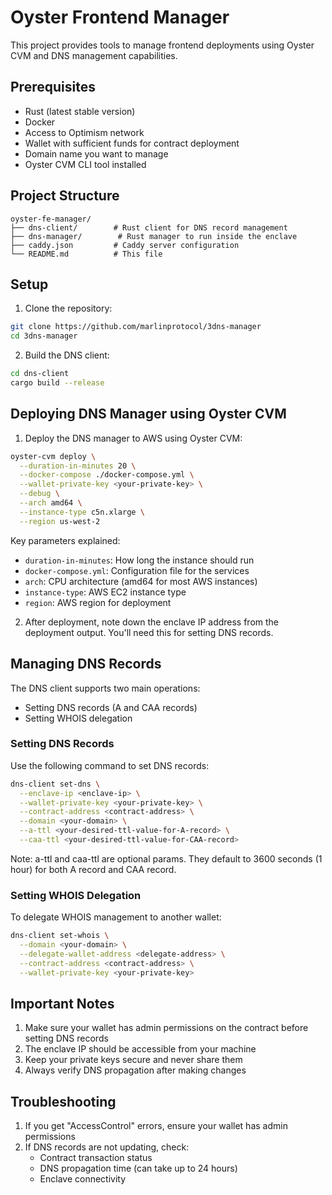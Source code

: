 # Oyster Frontend Manager

This project provides tools to manage frontend deployments using Oyster CVM and DNS management capabilities.

## Prerequisites

- Rust (latest stable version)
- Docker
- Access to Optimism network
- Wallet with sufficient funds for contract deployment
- Domain name you want to manage
- Oyster CVM CLI tool installed

## Project Structure

```
oyster-fe-manager/
├── dns-client/        # Rust client for DNS record management
├── dns-manager/        # Rust manager to run inside the enclave      
├── caddy.json         # Caddy server configuration
└── README.md          # This file
```

## Setup

1. Clone the repository:
```bash
git clone https://github.com/marlinprotocol/3dns-manager
cd 3dns-manager
```

2. Build the DNS client:
```bash
cd dns-client
cargo build --release
```

## Deploying DNS Manager using Oyster CVM

1. Deploy the DNS manager to AWS using Oyster CVM:
```bash
oyster-cvm deploy \
  --duration-in-minutes 20 \
  --docker-compose ./docker-compose.yml \
  --wallet-private-key <your-private-key> \
  --debug \
  --arch amd64 \
  --instance-type c5n.xlarge \
  --region us-west-2
```

Key parameters explained:
- `duration-in-minutes`: How long the instance should run
- `docker-compose.yml`: Configuration file for the services
- `arch`: CPU architecture (amd64 for most AWS instances)
- `instance-type`: AWS EC2 instance type
- `region`: AWS region for deployment

2. After deployment, note down the enclave IP address from the deployment output. You'll need this for setting DNS records.


## Managing DNS Records

The DNS client supports two main operations:
- Setting DNS records (A and CAA records)
- Setting WHOIS delegation

### Setting DNS Records

Use the following command to set DNS records:

```bash
dns-client set-dns \
  --enclave-ip <enclave-ip> \
  --wallet-private-key <your-private-key> \
  --contract-address <contract-address> \
  --domain <your-domain> \
  --a-ttl <your-desired-ttl-value-for-A-record> \
  --caa-ttl <your-desired-ttl-value-for-CAA-record> 
```
Note: a-ttl and caa-ttl are optional params. They default to 3600 seconds (1 hour) for both A record and CAA record.

### Setting WHOIS Delegation

To delegate WHOIS management to another wallet:

```bash
dns-client set-whois \
  --domain <your-domain> \
  --delegate-wallet-address <delegate-address> \
  --contract-address <contract-address> \
  --wallet-private-key <your-private-key>
```

## Important Notes

1. Make sure your wallet has admin permissions on the contract before setting DNS records
2. The enclave IP should be accessible from your machine
3. Keep your private keys secure and never share them
4. Always verify DNS propagation after making changes

## Troubleshooting

1. If you get "AccessControl" errors, ensure your wallet has admin permissions
2. If DNS records are not updating, check:
   - Contract transaction status
   - DNS propagation time (can take up to 24 hours)
   - Enclave connectivity

